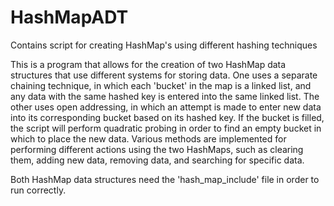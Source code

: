 # HashMapADT
Contains script for creating HashMap's using different hashing techniques

This is a program that allows for the creation of two HashMap data structures that use different systems for storing data. One uses a separate chaining technique, in
which each 'bucket' in the map is a linked list, and any data with the same hashed key is entered into the same linked list. The other uses open addressing, in which an attempt is made to enter new data into its corresponding bucket based on its hashed key. If the bucket is filled, the script will perform quadratic probing in order to find an empty bucket in which to place the new data. Various methods are implemented for performing different actions using the two HashMaps, such as clearing them, adding new data, removing data, and searching for specific data. 

Both HashMap data structures need the 'hash_map_include' file in order to run correctly.
